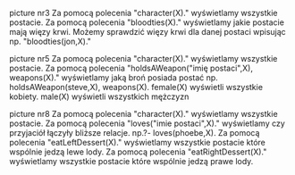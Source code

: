 picture nr3
Za pomocą polecenia "character(X)." wyświetlamy wszystkie postacie.
Za pomocą polecenia "bloodties(X)." wyświetlamy jakie postacie mają więzy krwi.
Możemy sprawdzić więzy krwi dla danej postaci wpisując np. "bloodties(jon,X)."

picture nr5
Za pomocą polecenia "character(X)." wyświetlamy wszystkie postacie.
Za pomocą polecenia "holdsAWeapon("imię postaci",X), weapons(X)." wyświetlamy jaką broń posiada postać np. holdsAWeapon(steve,X), weapons(X).
female(X) wyświetli wszystkie kobiety.
male(X) wyświetli wszystkich mężczyzn

picture nr8 
Za pomocą polecenia "character(X)." wyświetlamy wszystkie postacie.
Za pomocą polecenia "loves("imie postaci",X)." wyświetlamy czy przyjaciół łączyły bliższe relacje. np.?- loves(phoebe,X).
Za pomocą polecenia "eatLeftDessert(X)." wyświetlamy wszystkie postacie które wspólnie jedzą lewe lody.
Za pomocą polecenia "eatRightDessert(X)." wyświetlamy wszystkie postacie które wspólnie jedzą prawe lody.

